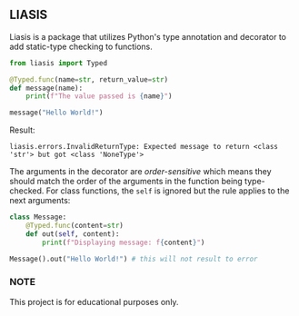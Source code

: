 ## LIASIS

Liasis is a package that utilizes Python's type annotation and decorator to add
static-type checking to functions.

```py
from liasis import Typed

@Typed.func(name=str, return_value=str)
def message(name):
    print(f"The value passed is {name}")

message("Hello World!")
```
Result:
```
liasis.errors.InvalidReturnType: Expected message to return <class 'str'> but got <class 'NoneType'>
```

The arguments in the decorator are _order-sensitive_ which means they
should match the order of the arguments in the function being type-checked. For
class functions, the `self` is ignored but the rule applies to the next arguments:

```py
class Message:
    @Typed.func(content=str)
    def out(self, content):
        print(f"Displaying message: f{content}")

Message().out("Hello World!") # this will not result to error
```

### NOTE
This project is for educational purposes only.


